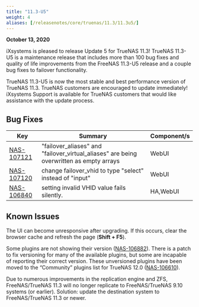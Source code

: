 ```yaml
---
title: "11.3-U5"
weight: 4
aliases: [/releasenotes/core/truenas/11.3/11.3u5/]
---
```


**October 13, 2020**

iXsystems is pleased to release Update 5 for TrueNAS 11.3!
TrueNAS 11.3-U5 is a maintenance release that includes more than 100 bug fixes and quality of life improvements from the FreeNAS 11.3-U5 release and a couple bug fixes to failover functionality.

TrueNAS 11.3-U5 is now the most stable and best performance version of TrueNAS 11.3.
TrueNAS customers are encouraged to update immediately!
iXsystems Support is available for TrueNAS customers that would like assistance with the update process.

## Bug Fixes

<body class="ql-editor ql-editor-view" style="font-size:14px;"><html><head></head><body><table width="100%"><thead><tr><th>Key</th><th>Summary</th><th>Component/s</th></tr></thead><tbody><tr><td><a href="https://jira.ixsystems.com/browse/NAS-107121" target="_blank">NAS-107121</a></td><td>"failover_aliases" and "failover_virtual_aliases" are being overwritten as empty arrays</td><td>WebUI</td></tr><tr><td><a href="https://jira.ixsystems.com/browse/NAS-107120" target="_blank">NAS-107120</a></td><td>change failover_vhid to type "select" instead of "input"</td><td>WebUI</td></tr><tr><td><a href="https://jira.ixsystems.com/browse/NAS-106840" target="_blank">NAS-106840</a></td><td>setting invalid VHID value fails silently.</td><td>HA,WebUI</td></tr></tbody></table></body></html>

## Known Issues

The UI can become unresponsive after upgrading.
If this occurs, clear the browser cache and refresh the page (**Shift + F5**).

Some plugins are not showing their version ([NAS-106882](https://jira.ixsystems.com/browse/NAS-106882)).
There is a patch to fix versioning for many of the available plugins, but some are incapable of reporting their correct version.
These unversioned plugins have been moved to the “Community” plugins list for TrueNAS 12.0 ([NAS-106610](https://jira.ixsystems.com/browse/NAS-106610)).

Due to numerous improvements in the replication engine and ZFS, FreeNAS/TrueNAS 11.3 will no longer replicate to FreeNAS/TrueNAS 9.10 systems (or earlier).
Solution: update the destination system to FreeNAS/TrueNAS 11.3 or newer.
